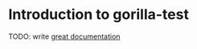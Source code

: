 # Introduction to gorilla-test

TODO: write [great documentation](http://jacobian.org/writing/what-to-write/)
